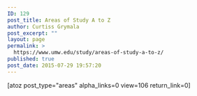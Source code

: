 ```yaml
---
ID: 129
post_title: Areas of Study A to Z
author: Curtiss Grymala
post_excerpt: ""
layout: page
permalink: >
  https://www.umw.edu/study/areas-of-study-a-to-z/
published: true
post_date: 2015-07-29 19:57:20
---
```

[atoz post_type="areas" alpha_links=0 view=106 return_link=0]
<!-- End Types Custom Fields -->
<!-- Types Custom Fields: -->

<!-- End Types Custom Fields -->
